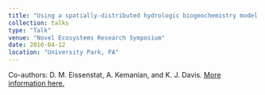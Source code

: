 ```yaml
---
title: "Using a spatially-distributed hydrologic biogeochemistry model to study the spatial variation of carbon processes"
collection: talks
type: "Talk"
venue: "Novel Ecosystems Research Symposium"
date: 2016-04-12
location: "University Park, PA"
---
```


Co-authors: D. M. Eissenstat, A. Kemanian, and K. J. Davis. [More information here.](https://www.huck.psu.edu/content/about/news-archive/novel-ecosystems-research-symposium-afternoon-penn-state-ecologists-april)
